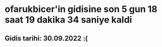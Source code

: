 # ofarukbicer'in gidisine son 5 gun 18 saat 19 dakika 34 saniye kaldi

## Gidis tarihi: 30.09.2022 :(
